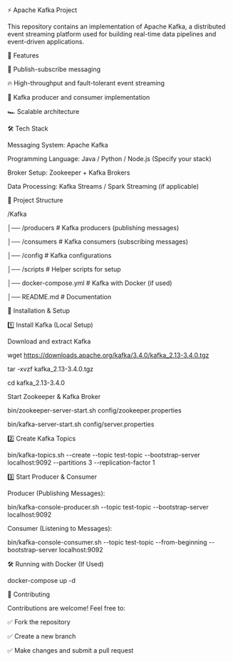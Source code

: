 ⚡ Apache Kafka Project

This repository contains an implementation of Apache Kafka, a distributed event streaming platform used for building real-time data pipelines and event-driven applications.



🚀 Features

🔄 Publish-subscribe messaging

🔥 High-throughput and fault-tolerant event streaming

🔧 Kafka producer and consumer implementation

🏎️ Scalable architecture

🛠 Tech Stack

Messaging System: Apache Kafka

Programming Language: Java / Python / Node.js (Specify your stack)

Broker Setup: Zookeeper + Kafka Brokers

Data Processing: Kafka Streams / Spark Streaming (if applicable)

📁 Project Structure


/Kafka

│── /producers        # Kafka producers (publishing messages)

│── /consumers        # Kafka consumers (subscribing messages)

│── /config           # Kafka configurations

│── /scripts          # Helper scripts for setup

│── docker-compose.yml # Kafka with Docker (if used)

│── README.md         # Documentation

🚀 Installation & Setup

1️⃣ Install Kafka (Local Setup)

Download and extract Kafka




wget https://downloads.apache.org/kafka/3.4.0/kafka_2.13-3.4.0.tgz

tar -xvzf kafka_2.13-3.4.0.tgz

cd kafka_2.13-3.4.0

Start Zookeeper & Kafka Broker





bin/zookeeper-server-start.sh config/zookeeper.properties

bin/kafka-server-start.sh config/server.properties

2️⃣ Create Kafka Topics


bin/kafka-topics.sh --create --topic test-topic --bootstrap-server localhost:9092 --partitions 3 --replication-factor 1

3️⃣ Start Producer & Consumer

Producer (Publishing Messages):





bin/kafka-console-producer.sh --topic test-topic --bootstrap-server localhost:9092

Consumer (Listening to Messages):




bin/kafka-console-consumer.sh --topic test-topic --from-beginning --bootstrap-server localhost:9092

🛠 Running with Docker (If Used)

docker-compose up -d

📌 Contributing

Contributions are welcome! Feel free to:

✅ Fork the repository

✅ Create a new branch

✅ Make changes and submit a pull request


